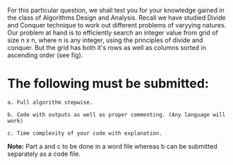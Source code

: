 For this particular question, we shall test you for your knowledge gained in the class of Algorithms
Design and Analysis. Recall we have studied Divide and Conquer technique to work out different
problems of varyying natures. Our problem at hand is to efficiently search an integer value from grid of
size n x n, where n is any integer, using the principles of divide and conquer. But the grid has both it's
rows as well as columns sorted in ascending order (see fig).

# The following must be submitted:

```
a. Full algorithm stepwise.
```
```
b. Code with outputs as well as proper commenting. (Any language will work)
```
```
c. Time complexity of your code with explanation.
```
**Note:** Part a and c to be done in a word file whereas b can be submitted separately as a code file.

